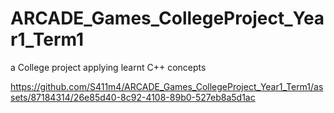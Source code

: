 # ARCADE_Games_CollegeProject_Year1_Term1
 a College project applying learnt C++ concepts





https://github.com/S411m4/ARCADE_Games_CollegeProject_Year1_Term1/assets/87184314/26e85d40-8c92-4108-89b0-527eb8a5d1ac


